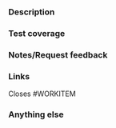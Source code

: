 ### Description
<!--What was changed? Why was it changed? How was it changed?-->

### Test coverage
<!--Did you test for every available option? -->
<!--Did you add any edge cases that need mention? -->


###  Notes/Request feedback

### Links

Closes #WORKITEM

### Anything else

